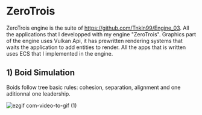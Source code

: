 # ZeroTrois
ZeroTrois engine is the suite of https://github.com/Tnkln99/Engine_03.
All the applications that I developped with my engine "ZeroTrois". Graphics part of the engine uses Vulkan Api, it has prewritten rendering systems that waits the application to add entities to render. All the apps that is written uses ECS that I implemented in the engine. 

## 1) Boid Simulation

Boids follow tree basic rules: cohesion, separation, alignment and one aditionnal one leadership.

![ezgif com-video-to-gif (1)](https://user-images.githubusercontent.com/46331545/233799835-c826ebce-f969-4d1a-8395-35e1bcc0dd28.gif)


